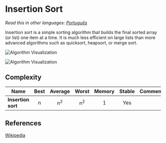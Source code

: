 # Insertion Sort

_Read this in other languages:_
[_Português_](README.pt-BR.md)

Insertion sort is a simple sorting algorithm that builds 
the final sorted array (or list) one item at a time. 
It is much less efficient on large lists than more 
advanced algorithms such as quicksort, heapsort, or merge 
sort.

![Algorithm Visualization](https://upload.wikimedia.org/wikipedia/commons/4/42/Insertion_sort.gif)

![Algorithm Visualization](https://upload.wikimedia.org/wikipedia/commons/0/0f/Insertion-sort-example-300px.gif)

## Complexity

| Name                  | Best            | Average             | Worst               | Memory    | Stable    | Comments  |
| --------------------- | :-------------: | :-----------------: | :-----------------: | :-------: | :-------: | :-------- |
| **Insertion sort**    | n               | n<sup>2</sup>       | n<sup>2</sup>       | 1         | Yes       |           |

## References

[Wikipedia](https://en.wikipedia.org/wiki/Insertion_sort)
